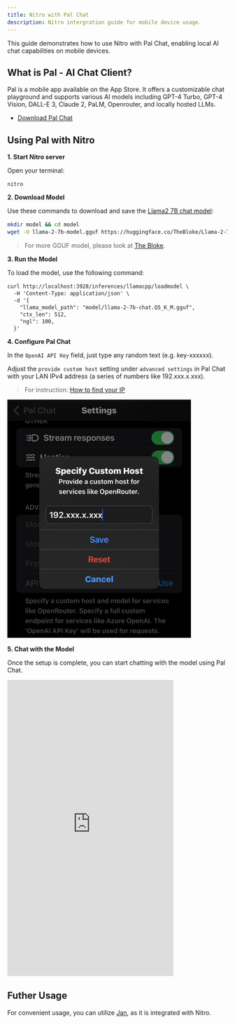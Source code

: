 ```yaml
---
title: Nitro with Pal Chat
description: Nitro intergration guide for mobile device usage.
---
```


This guide demonstrates how to use Nitro with Pal Chat, enabling local AI chat capabilities on mobile devices.

## What is Pal - AI Chat Client?

Pal is a mobile app available on the App Store. It offers a customizable chat playground and supports various AI models including GPT-4 Turbo, GPT-4 Vision, DALL-E 3, Claude 2, PaLM, Openrouter, and locally hosted LLMs.

- [Download Pal Chat](https://apps.apple.com/us/app/pal-ai-chat-client/id6447545085)

## Using Pal with Nitro

**1. Start Nitro server**

Open your terminal:
```
nitro
```

**2. Download Model**

Use these commands to download and save the [Llama2 7B chat model](https://huggingface.co/TheBloke/Llama-2-7B-Chat-GGUF/tree/main):

```bash
mkdir model && cd model
wget -O llama-2-7b-model.gguf https://huggingface.co/TheBloke/Llama-2-7B-Chat-GGUF/resolve/main/llama-2-7b-chat.Q5_K_M.gguf?download=true
```

> For more GGUF model, please look at [The Bloke](https://huggingface.co/TheBloke).

**3. Run the Model**

To load the model, use the following command:

```
curl http://localhost:3928/inferences/llamacpp/loadmodel \
  -H 'Content-Type: application/json' \
  -d '{
    "llama_model_path": "model/llama-2-7b-chat.Q5_K_M.gguf",
    "ctx_len": 512,
    "ngl": 100,
  }'
```

**4. Configure Pal Chat**

In the `OpenAI API Key` field, just type any random text (e.g. key-xxxxxx).

Adjust the `provide custom host` setting under `advanced settings` in Pal Chat with your LAN IPv4 address (a series of numbers like 192.xxx.x.xxx).

> For instruction: [How to find your IP](https://support.microsoft.com/en-us/windows/find-your-ip-address-in-windows-f21a9bbc-c582-55cd-35e0-73431160a1b9)

![PalChat](img/pal.png)

**5. Chat with the Model**

Once the setup is complete, you can start chatting with the model using Pal Chat.

<iframe width="380" height="675" src="https://www.youtube.com/embed/pq9_f0p39Fg" frameborder="0" allow="accelerometer; autoplay; encrypted-media; gyroscope; picture-in-picture" allowfullscreen></iframe>

## Futher Usage

For convenient usage, you can utilize [Jan](https://jan.ai/), as it is integrated with Nitro.